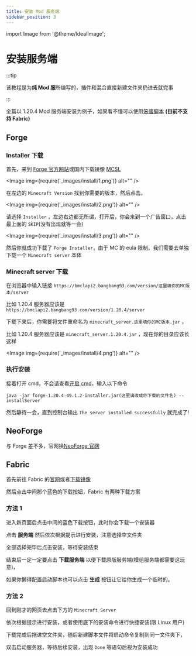 ```yaml
---
title: 安装 Mod 服务端
sidebar_position: 3
---
```


import Image from '@theme/IdealImage';

# 安装服务端

:::tip

该教程是为**纯 Mod 服**所编写的，插件和混合直接新建文件夹扔进去就完事

:::

全篇以 1.20.4 Mod 服务端安装为例子，如果看不懂可以使用[笨蛋脚本](https://script.8aka.org/select-server) **(目前不支持 Fabric)**

## Forge

### Installer 下载

首先，来到 [Forge 官方网站](https://files.minecraftforge.net/net/minecraftforge/forge/)或国内下载镜像 [MCSL](https://sync.mcsl.com.cn/core/Forge)

<Image img={require('_images/install/1.png')} alt="" />

在左边的 `Minecraft Version` 找到你需要的版本，然后点击。

<Image img={require('_images/install/2.png')} alt="" />

请选择 `Installer` ，左边右边都无所谓，打开后，你会来到一个广告窗口，点击最上面的 `SKIP`(没有出现就等一会)

<Image img={require('_images/install/3.png')} alt="" />

然后你就成功下载了 `Forge Installer`，由于 MC 的 eula 限制，我们需要去单独下载一个 `Minecraft server` 本体

### Minecraft server 下载

在浏览器中输入链接 `https://bmclapi2.bangbang93.com/version/这里填你的MC版本/server`

比如 1.20.4 服务器应该是 `https://bmclapi2.bangbang93.com/version/1.20.4/server`

下载下来后，你需要将文件重命名为 `minecraft_server.这里填你的MC版本.jar` ，

比如 1.20.4 服务器应该是 `minecraft_server.1.20.4.jar` ，现在你的目录应该长这样

<Image img={require('_images/install/4.png')} alt="" />

### 执行安装

接着打开 cmd，不会请查看[开启 cmd](launch-server.md#笨蛋脚本)，输入以下命令

````shell
java -jar forge-1.20.4-49.1.2-installer.jar(这里请改成你下载的文件名) --installServer
````

然后静待一会，直到控制台输出 `The server installed successfully` 就完成了!

## NeoForge

与 Forge 差不多，官网换[NeoForge 官网](https://neoforged.net/)

## Fabric

首先前往 Fabric 的[官网](https://fabricmc.net/)或者[下载镜像](https://sync.mcsl.com.cn/core/Fabric)

然后点击中间那个蓝色的下载按钮，Fabric 有两种下载方案

### 方法 1

进入新页面后点击中间的蓝色下载按钮，此时你会下载一个安装器

点击 **服务端** 然后依次根据提示进行安装，注意选择空文件夹

全部选择完毕后点击安装，等待安装结束

结束后一定一定要点击 **下载服务端** 以便下载原版服务端(模组服务端都需要这玩意)，

如果你懒得配置启动脚本也可以点击 **生成** 按钮让它给你生成一个临时的。

### 方法 2

回到刚才的网页去点击下方的 `Minecraft Server`

依次根据提示进行安装，或者使用底下的安装命令进行快捷安装(限 Linux 用户)

下载完成后拖进空文件夹，随后新建脚本文件将启动命令复制到同一文件夹下，

双击启动服务器，等待后续安装，出现 `Done` 等语句后视为安装成功
